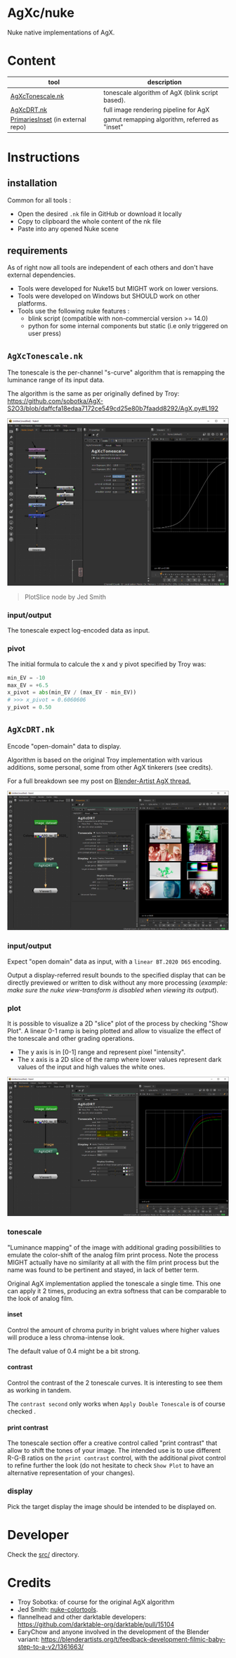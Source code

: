 # AgXc/nuke

Nuke native implementations of AgX.

# Content

| tool                                                                                                      | description                                      |
|-----------------------------------------------------------------------------------------------------------|--------------------------------------------------|
| [AgXcTonescale.nk](AgXcTonescale.nk)                                                                      | tonescale algorithm of AgX (blink script based). |
| [AgXcDRT.nk](AgXcDRT.nk)                                                                                  | full image rendering pipeline for AgX            |
| [PrimariesInset](https://github.com/MrLixm/Foundry_Nuke/blob/main/src/primaries_inset) (in external repo) | gamut remapping algorithm, referred as "inset"   |


# Instructions

## installation

Common for all tools :

- Open the desired `.nk` file in GitHub or download it locally
- Copy to clipboard the whole content of the nk file
- Paste into any opened Nuke scene

## requirements

As of right now all tools are independent of each others and don't have external dependencies.

* Tools were developed for Nuke15 but MIGHT work on lower versions.
* Tools were developed on Windows but SHOULD work on other platforms.
* Tools use the following nuke features :
  * blink script (compatible with non-commercial version >= 14.0)
  * python for some internal components but static (i.e only triggered on user press)


## `AgXcTonescale.nk`

The tonescale is the per-channel "s-curve" algorithm that is remapping the luminance
range of its input data.

The algorithm is the same as per originally defined by Troy:
https://github.com/sobotka/AgX-S2O3/blob/daffcfa18edaa7172ce549cd25e80b7faadd8292/AgX.py#L192

![screenshot of a 2D plot of AgXcTonescale in Nuke](doc/img/AgXcTonescale-plot.png)
> PlotSlice node by Jed Smith

### input/output

The tonescale expect log-encoded data as input. 

### pivot

The initial formula to calcule the x and y pivot specified by Troy was:

```python
min_EV = -10
max_EV = +6.5
x_pivot = abs(min_EV / (max_EV - min_EV))
# >>> x_pivot = 0.6060606
y_pivot = 0.50
```

## `AgXcDRT.nk`

Encode "open-domain" data to display.

Algorithm is based on the original Troy implementation with various additions,
some personal, some from other AgX tinkerers (see credits).

For a full breakdown see my post on [Blender-Artist AgX thread.](https://blenderartists.org/t/feedback-development-filmic-baby-step-to-a-v2/1361663/2316)

![screenshot of AgXcDRT result in Nuke](doc/img/AgXcDRT-main.png)

### input/output

Expect "open domain" data as input, with a `linear BT.2020 D65` encoding.

Output a display-referred result bounds to the specified display that can be directly
previewed or written to disk without any more processing (_example: make sure
the nuke view-transform is disabled when viewing its output_).

### plot

It is possible to visualize a 2D "slice" plot of the process by checking "Show Plot".
A linear 0-1 ramp is being plotted and allow to visualize the effect of the tonescale
and other grading operations.

* The y axis is in [0-1] range and represent pixel "intensity".
* The x axis is a 2D slice of the ramp where lower values represent dark values
of the input and high values the white ones.

![screenshot of AgXcDRT plot option result in Nuke](doc/img/AgXcDRT-plot.png)

### tonescale

"Luminance mapping" of the image with additional grading possibilities to emulate
the color-shift of the analog film print process. Note the process MIGHT actually
have no similarity at all with the film print process but the name was found to be pertinent
and stayed, in lack of better term.

Original AgX implementation applied the tonescale a single time. This one can apply
it 2 times, producing an extra softness that can be comparable to the look
of analog film.

#### inset

Control the amount of chroma purity in bright values where higher values will
produce a less chroma-intense look.

The default value of 0.4 might be a bit strong.

#### contrast

Control the contrast of the 2 tonescale curves. It is interesting to see them
as working in tandem.

The `contrast second` only works when `Apply Double Tonescale` is of course checked .

#### print contrast

The tonescale section offer a creative control called "print contrast" that allow
to shift the tones of your image. The intended use is to use different R-G-B ratios
on the `print contrast` control, with the additional pivot control to refine further
the look (do not hesitate to check `Show Plot` to have an alternative representation
of your changes).


### display

Pick the target display the image should be intended to be displayed on.

# Developer

Check the [src/](src) directory.

# Credits

* Troy Sobotka: of course for the original AgX algorithm
* Jed Smith: [nuke-colortools](https://github.com/jedypod/nuke-colortools).
* flannelhead and other darktable developers: https://github.com/darktable-org/darktable/pull/15104
* EaryChow and anyone involved in the development of the Blender variant: https://blenderartists.org/t/feedback-development-filmic-baby-step-to-a-v2/1361663/